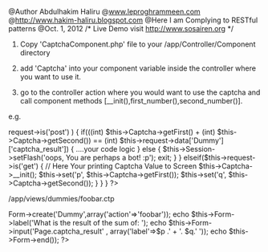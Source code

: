 @Author Abdulhakim Haliru
@www.leproghrammeen.com
@http://www.hakim-haliru.blogspot.com
@Here I am Complying to RESTful patterns
@Oct. 1, 2012
/* Live Demo visit http://www.sosairen.org */
1. Copy 'CaptchaComponent.php' file to your /app/Controller/Component directory

2. add  'Captcha'  into your component variable inside the controller where you want to use it.

3. go to the controller action where  you would want to use the captcha and call component methods [__init(),first_number(),second_number()].

e.g.

<?php
App::uses('AppController', 'Controller');
class DummiesController extends AppController
{
  var public $components=array('Captcha');
	function foobar()
	{

	if($this->request->is('post') )
	{
	if(((int) $this->Captcha->getFirst() + (int) $this->Captcha->getSecond()) == (int) $this->request->data['Dummy']['captcha_result']) 
	{
	....your code logic
	}
	else
	{
	$this->Session->setFlash('oops, You are perhaps a bot! :p');
	exit;
	}
	}
	elseif($this->request->is('get')
	{
	// Here Your printing Captcha Value to Screen
	$this->Captcha->__init();
	$this->set('p', $this->Captcha->getFirst());
	$this->set('q', $this->Captcha->getSecond());
	}

	}

}
?>

/app/views/dummies/foobar.ctp

<?php 
echo $this->Form->create('Dummy',array('action'=>'foobar'));
echo $this->Form->label('What is the result of the sum of: ');
echo  $this->Form->input('Page.captcha_result' , array('label'=>$p .' + '. $q.' '));
                  
echo $this->Form->end());
?>
